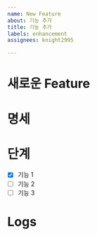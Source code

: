 ```yaml
---
name: New Feature
about: 기능 추가
title: 기능 추가
labels: enhancement
assignees: knight2995

---
```


# 새로운 Feature

# 명세

# 단계

- [X] 기능 1
- [ ] 기능 2
- [ ] 기능 3

# Logs
